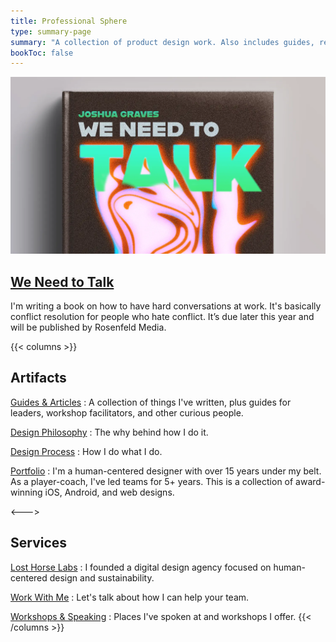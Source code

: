 ```yaml
---
title: Professional Sphere
type: summary-page
summary: "A collection of product design work. Also includes guides, research, and articles for those in technology."
bookToc: false
---
```


<article class="markdown book-post feature-block">
	<a href="/we-need-to-talk">
		<img src="book.webp">
		<div class="feature-right">
		<h2 class="post-title">
		We Need to Talk
		</h2>
	</a>
    	<p class="post-summary">I'm writing a book on how to have hard conversations at work. It's basically conflict resolution for people who hate conflict. It’s due later this year and will be published by Rosenfeld Media.</p>
    </div>
</article>

{{< columns >}}

## Artifacts

[Guides & Articles](/tools/)
:	A collection of things I've written, plus guides for leaders, workshop facilitators, and other curious people.

[Design Philosophy](/philosophy/)
:	The why behind how I do it.

[Design Process](/process/)
:	How I do what I do.

[Portfolio](/portfolio)
:	I'm a human-centered designer with over 15 years under my belt. As a player-coach, I've led teams for 5+ years. This is a collection of award-winning iOS, Android, and web designs.

<--->
## Services
[Lost Horse Labs](/lost-horse)
:	I founded a digital design agency focused on human-centered design and sustainability.

[Work With Me](/work-with-me)
:	Let's talk about how I can help your team.

[Workshops & Speaking](/workshops/)
:	Places I've spoken at and workshops I offer.
{{< /columns >}}

